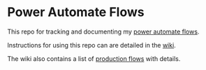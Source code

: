 # Power Automate Flows

This repo for tracking and documenting my [power automate flows](https://make.powerautomate.com/environments/Default-7b326d24-41ad-4f57-bc60-89e4a6ac721b/flows).

Instructions for using this repo can are detailed in the [wiki](https://github.com/brad-cannell/power_automate/wiki).

The wiki also contains a list of [production flows](https://github.com/brad-cannell/power_automate/wiki/Production-flows) with details.
